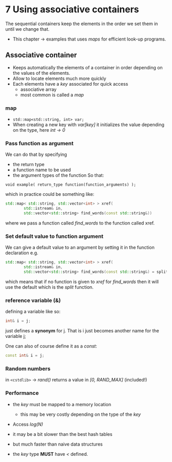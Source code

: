 # 7 Using associative containers

The sequential containers keep the elements in the order we set them in until we change that.

- This chapter &rarr; examples that uses *maps* for efficient look-up programs.

## Associative container
- Keeps automatically the elements of a container in order depending on the values of the elements.
- Allow to locate elements much more quickly
- Each elements have a *key* associated for quick access
    - associative array
    - most common is called a *map*

### map
- `std::map<std::string, int> var;`
- When creating a new key with *var[key]* it initializes the value depending on the type, here *int &rarr; 0*

### Pass function as argument
We can do that by specifying
- the return type
- a function name to be used
- the argument types of the function
So that:

```
void example( return_type function(function_arguments) );
```

which in practice could be something like:

```c++
std::map< std::string, std::vector<int> > xref(
        std::istream& in,
        std::vector<std::string> find_words(const std::string&))
```

where we pass a function called *find_words* to the function called xref.

### Set default value to function argument
We can give a default value to an argument by setting it in the function declaration e.g.

```c++
std::map< std::string, std::vector<int> > xref(
        std::istream& in,
        std::vector<std::string> find_words(const std::string&) = split)
```

which means that if no function is given to *xref* for *find_words* then it will use the default which is the *split* function.

### reference variable (&)
defining a variable like so:
```c++
int& i = j;
```

just defines a **synonym** for j.
That is i just becomes another name for the variable j;

One can also of course define it as a *const*:

```c++
const int& i = j;
```

### Random numbers
in `<cstdlib>` &rarr; *rand()* returns a value in *[0, RAND_MAX]* (included!)


### Performance
- the *key* must be mapped to a memory location
    - this may be very costly depending on the type of the *key*

- Access *log(N)*

- it may be a bit slower than the best hash tables
- but much faster than naive data structures

- the *key* type **MUST** have *<* defined.
